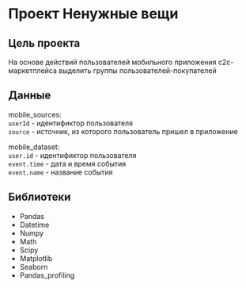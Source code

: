# Проект Ненужные вещи

## Цель проекта

На основе действий пользователей мобильного приложения c2c-маркетплейса выделить группы пользователей-покупателей

## Данные

mobile_sourсes:  
`userId` - идентификтор пользователя  
`source` - источник, из которого пользователь пришел в приложение  

mobile_dataset:  
`user.id` - идентификтор пользователя  
`event.time` - дата и время события  
`event.name` - название события  

## Библиотеки

- Pandas
- Datetime
- Numpy
- Math
- Scipy
- Matplotlib
- Seaborn
- Pandas_profiling
